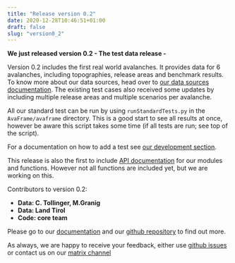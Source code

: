 ```yaml
---
title: "Release version 0.2"
date: 2020-12-28T10:46:51+01:00
draft: false
slug: "version0_2"
---
```


**We just released version 0.2 - The test data release -**

Version 0.2 includes the first real world avalanches. It provides data for 6
avalanches, including topographies, release areas and benchmark results.
To know more about our data sources, head over to
[our data sources documentation](https://docs.avaframe.org/en/latest/dataSources.html).
The existing test cases also received some updates by including multiple release
areas and multiple scenarios per avalanche.

All our standard test can be run by using ```runStandardTests.py``` in the
```AvaFrame/avaframe``` directory. This is a good start to see all results at
once, however be aware this script takes some time (if all tests are run; see
top of the script).

For a documentation on how to add a test see 
[our development section](https://docs.avaframe.org/en/latest/develop.html#how-to-add-a-benchmark-test).

This release is also the first to include [API documentation](https://docs.avaframe.org/en/latest/api.html)
for our modules and functions.
However not all functions are included yet, but we are working on this. 

Contributors to version 0.2:

- **Data: C. Tollinger, M.Granig**
- **Data: Land Tirol**
- **Code: core team**



Please go to our [documentation](http://docs.avaframe.org) and our [github
repository](https://github.com/avaframe/AvaFrame/releases) to find out more. 

As always, we are happy to receive your feedback, either use [github
issues](https://github.com/avaframe/AvaFrame/issues) or contact us on our
[matrix
channel](https://matrix.to/#/!qmUrKSNurDoVuKAtRU:matrix.avaframe.org?via=matrix.avaframe.org)

